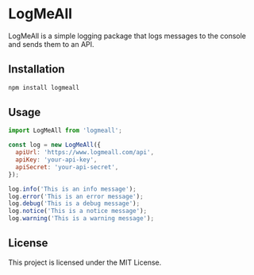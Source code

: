 # LogMeAll

LogMeAll is a simple logging package that logs messages to the console and sends them to an API.

## Installation

```bash
npm install logmeall
```

## Usage

```javascript
import LogMeAll from 'logmeall';

const log = new LogMeAll({
  apiUrl: 'https://www.logmeall.com/api',
  apiKey: 'your-api-key',
  apiSecret: 'your-api-secret',
});

log.info('This is an info message');
log.error('This is an error message');
log.debug('This is a debug message');
log.notice('This is a notice message');
log.warning('This is a warning message');
```

## License

This project is licensed under the MIT License.